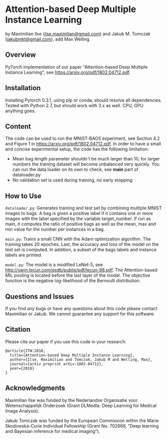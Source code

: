 Attention-based Deep Multiple Instance Learning
================================================

by Maximilian Ilse (<ilse.maximilian@gmail.com>) and Jakub M. Tomczak (<jakubmkt@gmail.com>), add Max Welling

Overview
--------

PyTorch implementation of our paper "Attention-based Deep Multiple Instance Learning", see <https://arxiv.org/pdf/1802.04712.pdf>.


Installation
------------

Installing Pytorch 0.3.1, using pip or conda, should resolve all dependencies. Tested with Python 2.7, but should work with 3.x as well. CPU, GPU anything goes.


Content
--------

The code can be used to run the MNIST-BAGS experiment, see Section 4.2 and Figure 1 in <https://arxiv.org/pdf/1802.04712.pdf>.
In order to have a small and concise experimental setup, the code has the following limitation:
+ Mean bag length parameter shouldn't be much larger than 10, for larger numbers the training dataset will become unbalanced very quickly. You can run the data loader on its own to check, see __main__ part of dataloader.py
+ No validation set is used during training, no early stopping


How to Use
----------
`dataloader.py`: Generates training and test set by combining multiple MNIST images to bags. A bag is given a positive label if it contains one or more images with the label specified by the variable target_number.
If run as main, it computes the ratio of positive bags as well as the mean, max and min value for the number per instances in a bag.

`main.py`: Trains a small CNN with the Adam optimization algorithm.
The training takes 20 epoches. Last, the accuracy and loss of the model on the test set is computed.
In addition, a subset of the bags labels and instance labels are printed.

`model.py`: The model is a modified LeNet-5, see <http://yann.lecun.com/exdb/publis/pdf/lecun-98.pdf>.
The Attention-based MIL pooling is located before the last layer of the model.
The objective function is the negative log-likelihood of the Bernoulli distribution.


Questions and Issues
--------------------

If you find any bugs or have any questions about this code please contact Maximilian or Jakub. We cannot guarantee any support for this software.

Citation
--------------------

Please cite our paper if you use this code in your research:
```
@article{ITW:2018,
  title={Attention-based Deep Multiple Instance Learning},
  author={Ilse, Maximilian and Tomczak, Jakub M and Welling, Max},
  journal={arXiv preprint arXiv:1802.04712},
  year={2018}
}
```

Acknowledgments
--------------------

Maximilian Ilse was funded by the Nederlandse Organisatie voor Wetenschappelijk Onderzoek (Grant DLMedIa: Deep Learning for Medical Image Analysis).

Jakub Tomczak was funded by the European Commission within the Marie Skodowska-Curie Individual Fellowship (Grant No. 702666, ”Deep learning and Bayesian inference for medical imaging”).